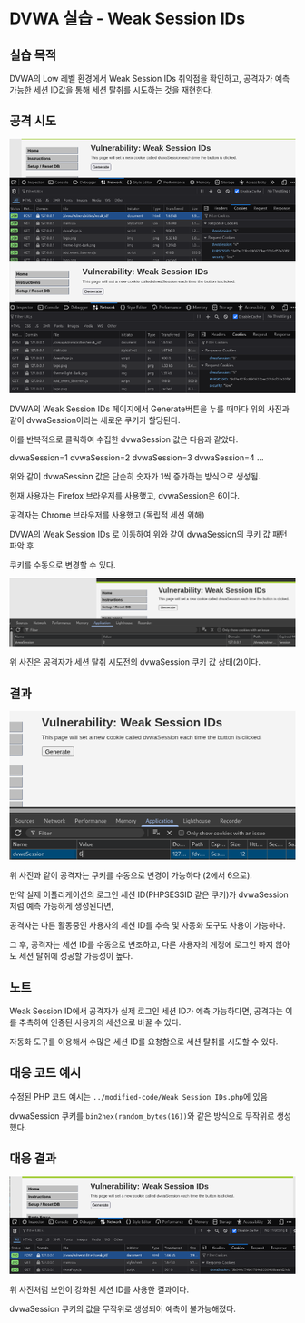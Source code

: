 # DVWA 실습 - Weak Session IDs

## 실습 목적
DVWA의 Low 레벨 환경에서 Weak Session IDs 취약점을 확인하고, 공격자가 예측 가능한 세션 ID값을 통해 세션 탈취를 시도하는 것을 재현한다.

## 공격 시도
![Weak SID 쿠키 할당 초기](../screenshots/Weak_SID_Before_Attack.png)
![Weak SID 쿠키 할당 2번째(변화 보기 위해)](../screenshots/Weak_SID_Before_Attack2.png)

DVWA의 Weak Session IDs 페이지에서 Generate버튼을 누를 때마다 위의 사진과 같이 dvwaSession이라는 새로운 쿠키가 할당된다. 

이를 반복적으로 클릭하여 수집한 dvwaSession 값은 다음과 같았다.

dvwaSession=1
dvwaSession=2
dvwaSession=3
dvwaSession=4
...

위와 같이 dvwaSession 값은 단순히 숫자가 1씩 증가하는 방식으로 생성됨. 

현재 사용자는 Firefox 브라우저를 사용했고, dvwaSession은 6이다.

공격자는 Chrome 브라우저를 사용했고 (독립적 세션 위해)

DVWA의 Weak Session IDs 로 이동하여 위와 같이 dvwaSession의 쿠키 값 패턴 파악 후

쿠키를 수동으로 변경할 수 있다.

![Weak SID 공격자 현재 쿠키 상태](../screenshots/Weak_SID_Before_Attack3.png)

위 사진은 공격자가 세션 탈취 시도전의 dvwaSession 쿠키 값 상태(2)이다. 

## 결과
![Weak SID 공격](../screenshots/Weak_SID_Attack.png)

위 사진과 같이 공격자는 쿠키를 수동으로 변경이 가능하다 (2에서 6으로). 

만약 실제 어플리케이션의 로그인 세션 ID(PHPSESSID 같은 쿠키)가 dvwaSession처럼 예측 가능하게 생성된다면, 

공격자는 다른 활동중인 사용자의 세션 ID를 추측 및 자동화 도구도 사용이 가능하다.

그 후, 공격자는 세션 ID를 수동으로 변조하고, 다른 사용자의 계정에 로그인 하지 않아도 세션 탈취에 성공할 가능성이 높다.

## 노트
Weak Session ID에서 공격자가 실제 로그인 세션 ID가 예측 가능하다면, 공격자는 이를 추측하여 인증된 사용자의 세션으로 바꿀 수 있다.

자동화 도구를 이용해서 수많은 세션 ID를 요청함으로 세션 탈취를 시도할 수 있다. 


## 대응 코드 예시
수정된 PHP 코드 예시는 `../modified-code/Weak Session IDs.php`에 있음

dvwaSession 쿠키를 `bin2hex(random_bytes(16))`와 같은 방식으로 무작위로 생성했다.

## 대응 결과
![Weak SIDs 쿠키 난수 예시](../screenshots/Weak_SID_Blocked.png)

위 사진처럼 보안이 강화된 세션 ID를 사용한 결과이다.

dvwaSession 쿠키의 값을 무작위로 생성되어 예측이 불가능해졌다.